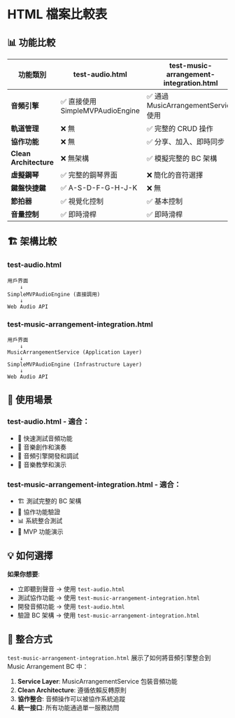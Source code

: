 # HTML 檔案比較表

## 📊 功能比較

| 功能類別 | test-audio.html | test-music-arrangement-integration.html |
|---------|----------------|----------------------------------------|
| **音頻引擎** | ✅ 直接使用 SimpleMVPAudioEngine | ✅ 通過 MusicArrangementService 使用 |
| **軌道管理** | ❌ 無 | ✅ 完整的 CRUD 操作 |
| **協作功能** | ❌ 無 | ✅ 分享、加入、即時同步 |
| **Clean Architecture** | ❌ 無架構 | ✅ 模擬完整的 BC 架構 |
| **虛擬鋼琴** | ✅ 完整的鋼琴界面 | ❌ 簡化的音符選擇 |
| **鍵盤快捷鍵** | ✅ A-S-D-F-G-H-J-K | ❌ 無 |
| **節拍器** | ✅ 視覺化控制 | ✅ 基本控制 |
| **音量控制** | ✅ 即時滑桿 | ✅ 即時滑桿 |

## 🏗️ 架構比較

### test-audio.html
```
用戶界面
    ↓
SimpleMVPAudioEngine (直接調用)
    ↓
Web Audio API
```

### test-music-arrangement-integration.html
```
用戶界面
    ↓
MusicArrangementService (Application Layer)
    ↓
SimpleMVPAudioEngine (Infrastructure Layer)
    ↓
Web Audio API
```

## 🎯 使用場景

### test-audio.html - 適合：
- 🎵 快速測試音頻功能
- 🎹 音樂創作和演奏
- 🔧 音頻引擎開發和調試
- 🎼 音樂教學和演示

### test-music-arrangement-integration.html - 適合：
- 🏗️ 測試完整的 BC 架構
- 🤝 協作功能驗證
- 📊 系統整合測試
- 🚀 MVP 功能演示

## 💡 如何選擇

**如果你想要**:
- 立即聽到聲音 → 使用 `test-audio.html`
- 測試協作功能 → 使用 `test-music-arrangement-integration.html`
- 開發音頻功能 → 使用 `test-audio.html`
- 驗證 BC 架構 → 使用 `test-music-arrangement-integration.html`

## 🔄 整合方式

`test-music-arrangement-integration.html` 展示了如何將音頻引擎整合到 Music Arrangement BC 中：

1. **Service Layer**: MusicArrangementService 包裝音頻功能
2. **Clean Architecture**: 遵循依賴反轉原則
3. **協作整合**: 音頻操作可以被協作系統追蹤
4. **統一接口**: 所有功能通過單一服務訪問 